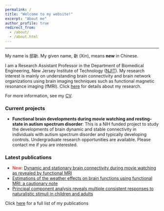 ```yaml
---
permalink: /
title: "Welcome to my website!"
excerpt: "About me"
author_profile: true
redirect_from: 
  - /about/
  - /about.html
---
```


---
My name is 邸新. My given name, 新 (Xin), means **new** in Chinese.  

I am a Research Assistant Professor in the Department of Biomedical Engineering, New Jersey Institute of Technology ([NJIT](https://people.njit.edu/faculty/dixin)). My research interest is mainly on understanding brain connectivity and brain network organizations using brain imaging techniques such as functional magnetic resonance imaging (fMRI). Click [here](https://www.dixin.info/research/) for details about my research.

For more information, see my [CV](https://www.dixin.info/files/CV_XinDi.pdf). 

### Current projects
* **Functional brain developments during movie watching and resting-state in autism spectrum disorder**: This is a NIH funded project to study the developments of brain dynamic and stable connectivity in individuals with autism spectrum disorder and typically developing controls. Undergraduate research opportunities are available. Please contact me if you are interested. 

### Latest publications
* <span style="color:red">New:</span> [Dynamic and stationary brain connectivity during movie watching as revealed by functional MRI](https://doi.org/10.1007/s00429-022-02522-w)
* [Estimations of the weather effects on brain functions using functional MRI: a cautionary note](https://doi.org/10.1002/hbm.25576)
* [Principal component analysis reveals multiple consistent responses to naturalistic stimuli in children and adults](https://doi.org/10.1002/hbm.25568)

Click [here](https://www.dixin.info/publications/) for a full list of my publications
